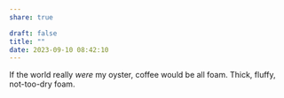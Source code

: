```yaml
---
share: true

draft: false
title: ""
date: 2023-09-10 08:42:10
---
```


If the world really _were_ my oyster, coffee would be all foam. Thick, fluffy, not-too-dry foam.
